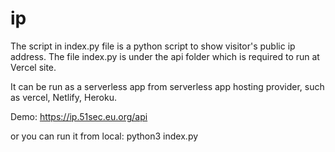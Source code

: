 # ip

The script in index.py file is a python script to show visitor's public ip address. The file index.py is under the api folder which is required to run at Vercel site. 

It can be run as a serverless app from serverless app hosting provider, such as vercel, Netlify, Heroku. 

Demo: https://ip.51sec.eu.org/api

or you can run it from local:
python3 index.py
